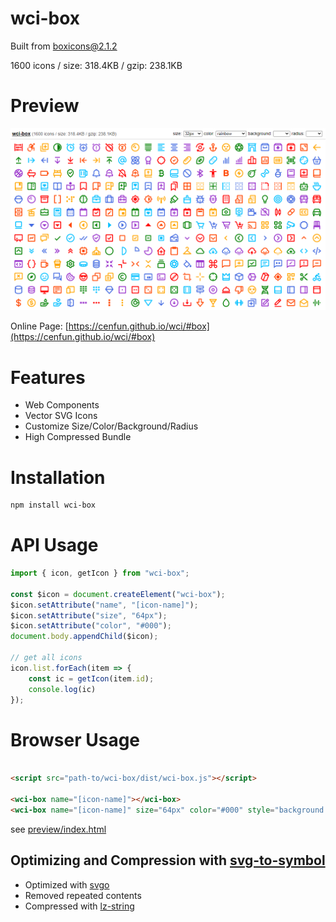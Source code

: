 # wci-box
Built from [boxicons@2.1.2](https://github.com/atisawd/boxicons)  

1600 icons / size: 318.4KB / gzip: 238.1KB  



# Preview
![screenshot](preview/screenshot.png)

Online Page: [https://cenfun.github.io/wci/#box](https://cenfun.github.io/wci/#box)

# Features
* Web Components
* Vector SVG Icons 
* Customize Size/Color/Background/Radius
* High Compressed Bundle
# Installation
```sh
npm install wci-box
```
# API Usage
```js
import { icon, getIcon } from "wci-box";

const $icon = document.createElement("wci-box");
$icon.setAttribute("name", "[icon-name]");
$icon.setAttribute("size", "64px");
$icon.setAttribute("color", "#000");
document.body.appendChild($icon);

// get all icons
icon.list.forEach(item => {
    const ic = getIcon(item.id);
    console.log(ic)
});
```
# Browser Usage
```html

<script src="path-to/wci-box/dist/wci-box.js"></script>

<wci-box name="[icon-name]"></wci-box>
<wci-box name="[icon-name]" size="64px" color="#000" style="background:#f5f5f5;"></wci-box>
```
see [preview/index.html](preview/index.html)

## Optimizing and Compression with [svg-to-symbol](https://github.com/cenfun/svg-to-symbol)
* Optimized with [svgo](https://github.com/svg/svgo)
* Removed repeated contents
* Compressed with [lz-string](https://github.com/pieroxy/lz-string)